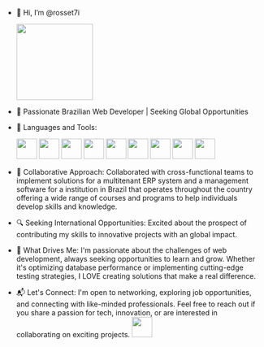 - 👋 Hi, I’m @rosset7i
 
  <img src="https://c.tenor.com/AGgVj_aylZUAAAAd/coraline-dad.gif" width="150" height="150">

- 🚀 Passionate Brazilian Web Developer | Seeking Global Opportunities

- 🌱 Languages and Tools:

  <img src="https://cdn.jsdelivr.net/gh/devicons/devicon/icons/dotnetcore/dotnetcore-original.svg" width="40" height="40"/>  
  <img src="https://cdn.jsdelivr.net/gh/devicons/devicon/icons/angularjs/angularjs-plain.svg" width="40" height="40"/>
  <img src="https://cdn.jsdelivr.net/gh/devicons/devicon/icons/java/java-original.svg" width="40" height="40"/>
  <img src="https://cdn.jsdelivr.net/gh/devicons/devicon/icons/spring/spring-original.svg" width="40" height="40"/>
  <img src="https://cdn.jsdelivr.net/gh/devicons/devicon/icons/bootstrap/bootstrap-original.svg" width="40" height="40"/>
  <img src="https://cdn.jsdelivr.net/gh/devicons/devicon/icons/docker/docker-original.svg" width="40" height="40"/>
  <img src="https://cdn.jsdelivr.net/gh/devicons/devicon/icons/typescript/typescript-original.svg" width="40" height="40"/>
  <img src="https://cdn.jsdelivr.net/gh/devicons/devicon/icons/postgresql/postgresql-original.svg" width="40" height="40"/>
  <img src="https://cdn.jsdelivr.net/gh/devicons/devicon/icons/microsoftsqlserver/microsoftsqlserver-plain.svg" width="40" height="40"/>

- 🤝 Collaborative Approach:
  Collaborated with cross-functional teams to implement solutions for a multitenant ERP system and a management software for a institution in Brazil that operates throughout the country offering a wide range of courses and programs to help individuals develop skills and     knowledge.

- 🔍 Seeking International Opportunities:
  Excited about the prospect of contributing my skills to innovative projects with an global impact. 

- 🌟 What Drives Me:
  I'm passionate about the challenges of web development, always seeking opportunities to learn and grow. Whether it's optimizing database performance or implementing cutting-edge testing strategies, I LOVE creating solutions that make a real difference.

- 📬 Let's Connect:
  I'm open to networking, exploring job opportunities, and connecting with like-minded professionals. Feel free to reach out if you share a passion for tech, innovation, or are interested in collaborating on exciting projects.
  <a href="https://www.linkedin.com/in/matheus-rossetti-270163224/" target="_blank"><img src="https://cdn.jsdelivr.net/gh/devicons/devicon/icons/linkedin/linkedin-original.svg" width="40" height="40" /></a>  
